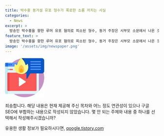 ```yaml
---
title: 박수홍 동거설 유포 형수가 폭로한 소름 끼치는 사실
categories:
  - News
excerpt: >
  방송인 박수홍을 향한 루머 유포 혐의로 피소된 형수, 동거 주장은 시부모 소문에서 나온 것 주장 박수홍 측은 형수에 맞서 명예훼손 혐의로 고소, 검찰은 혐의로 기소. 형수는 SBS 예능 프로그램 출연 당시 박수홍의 집에 여성의 흔적을 발견했다 주장하며 시부모 발언을 인용. 다음 공판은 9월 11일로 예정.
feature_text: >
  방송인 박수홍을 향한 루머 유포 혐의로 피소된 형수, 동거 주장은 시부모 소문에서 나온 것 주장 박수홍 측은 형수에 맞서 명예훼손 혐의로 고소, 검찰은 혐의로 기소. 형수는 SBS 예능 프로그램 출연 당시 박수홍의 집에 여성의 흔적을 발견했다 주장하며 시부모 발언을 인용. 다음 공판은 9월 11일로 예정.
image: '/assets/img/newspaper.png'
---
```


<p><img src="/assets/img/news.png" alt="rentncar 속보" /></p>

<p>죄송합니다. 해당 내용은 현재 제공해 주신 목차와 어느 정도 연관성이 있으나 구글 SEO에 부합하는 내용으로 작성되지 않았습니다. 몇 안 되는 주제와 내용 중 하나를 선택해서 작성해주시겠습니까?</p>
유용한 생활 정보가 필요하시다면, <a href="https://qoogle.tistory.com" rel="dofollow">qoogle.tistory.com</a>


